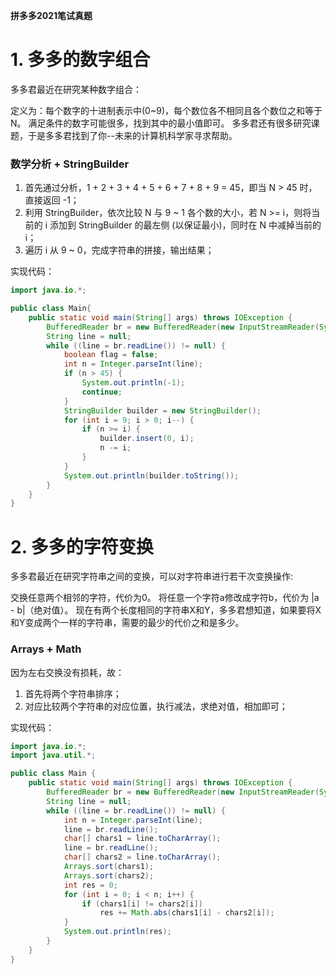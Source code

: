 **拼多多2021笔试真题**

# 1. 多多的数字组合
多多君最近在研究某种数字组合：

定义为：每个数字的十进制表示中(0~9)，每个数位各不相同且各个数位之和等于N。
满足条件的数字可能很多，找到其中的最小值即可。
多多君还有很多研究课题，于是多多君找到了你--未来的计算机科学家寻求帮助。


### 数学分析 + StringBuilder
1. 首先通过分析，1 + 2 + 3 + 4 + 5 + 6 + 7 + 8 + 9 = 45，即当 N > 45 时，直接返回 -1；
2. 利用 StringBuilder，依次比较 N 与 9 ~ 1 各个数的大小，若 N >= i，则将当前的 i 添加到 StringBuilder 的最左侧 (以保证最小)，同时在 N 中减掉当前的 i；
3. 遍历 i 从 9 ~ 0，完成字符串的拼接，输出结果；

实现代码：
```java
import java.io.*;

public class Main{
    public static void main(String[] args) throws IOException {
        BufferedReader br = new BufferedReader(new InputStreamReader(System.in));
        String line = null;
        while ((line = br.readLine()) != null) {
            boolean flag = false;
            int n = Integer.parseInt(line);
            if (n > 45) {
                System.out.println(-1);
                continue;
            }
            StringBuilder builder = new StringBuilder();
            for (int i = 9; i > 0; i--) {
                if (n >= i) {
                    builder.insert(0, i);
                    n -= i;
                }
            }
            System.out.println(builder.toString());
        }
    }
}
```

# 2. 多多的字符变换
多多君最近在研究字符串之间的变换，可以对字符串进行若干次变换操作:

交换任意两个相邻的字符，代价为0。
将任意一个字符a修改成字符b，代价为 |a - b|（绝对值）。
现在有两个长度相同的字符串X和Y，多多君想知道，如果要将X和Y变成两个一样的字符串，需要的最少的代价之和是多少。

### Arrays + Math
因为左右交换没有损耗，故：
1. 首先将两个字符串排序；
2. 对应比较两个字符串的对应位置，执行减法，求绝对值，相加即可；

实现代码：
```java
import java.io.*;
import java.util.*;

public class Main {
    public static void main(String[] args) throws IOException {
        BufferedReader br = new BufferedReader(new InputStreamReader(System.in));
        String line = null;
        while ((line = br.readLine()) != null) {
            int n = Integer.parseInt(line);
            line = br.readLine();
            char[] chars1 = line.toCharArray();
            line = br.readLine();
            char[] chars2 = line.toCharArray();
            Arrays.sort(chars1);
            Arrays.sort(chars2);
            int res = 0;
            for (int i = 0; i < n; i++) {
                if (chars1[i] != chars2[i])
                    res += Math.abs(chars1[i] - chars2[i]);
            }
            System.out.println(res);
        }
    }
}
```





































